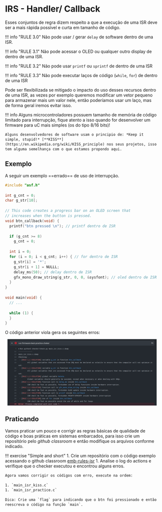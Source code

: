 # IRS - Handler/ Callback 

Esses conjuntos de regra dizem respeito a que a execução de uma ISR deve ser a mais rápida possível e curta em tamanho de código. 

!!! info "RULE 3.0"
    Não pode usar / gerar `delay` de software dentro de uma ISR.

!!! info "RULE 3.1"
    Não pode acessar o OLED ou qualquer outro display de dentro de uma ISR.
   
!!! info "RULE 3.2"
    Não pode usar `printf` ou `sprintf` de dentro de uma ISR 
    
!!! info "RULE 3.3"
    Não pode executar laços de código (`while`, `for`) de dentro de uma ISR 

Pode ser flexibilizada se mitigado o impacto do uso desses recursos dentro de uma ISR, as vezes por exemplo queremos modificar um vetor pequeno para armazenar mais um valor nele, então poderíamos usar um laço, mas de forma geral iremos evitar isso.

!!! info
    Alguns microcontroladores possuem tamanho de memória de código limitado para interrupção, fique atento a isso quando for desenvolver um firmware para uC mais simples (os do tipo 8/16 bits)!
    
    Alguns desenvolvedores de software usam o principio de: *Keep it simple, stupid!* [**KISS**](https://en.wikipedia.org/wiki/KISS_principle) nos seus projetos, isso tem alguma semelhança com o que estamos propondo aqui.

## Exemplo

A seguir um exemplo ==errado== de uso de interrupção.

```c
#include "asf.h"

int g_cnt = 0;
char g_str[10];

// This code creates a progress bar on an OLED screen that
// increases when the button is pressed.
void btn_callback(void) {
  printf("btn pressed \n"); // printf dentro de ISR

  if (g_cnt >= 8)
    g_cnt = 0;

  int i = 0;
  for (i = 0; i < g_cnt; i++) { // for dentro de ISR
    g_str[i] = '*';
    g_str[i + 1] = NULLL;
    delay_ms(50); // delay dentro de ISR
    gfx_mono_draw_string(g_str, 0, 0, &sysfont); // oled dentro de ISR
  }
}

void main(void) {
  // ...

  while (1) {
  }
}
```

O código anterior viola gera os seguintes erros:

![](figs/checker-rule-isr-kiss.png)

## Praticando

Vamos praticar um pouco e corrigir as regras básicas de qualidade de código e boas práticas em sistemas embarcados, para isso crie um repositório pelo *github classroom* e então modifique os arquivos conforme indicado.

!!! exercise "Simple and short"
    1. Crie um repositório com o código exemplo acessando o github classroom [emb-rules-isr]({{rules_isr_classroom}})
    1. Analise o log do actions e verifique que o checker executou e encontrou alguns erros.

    Agora vamos corrigir os códigos com erro, execute na ordem:
    
    1. `main_isr_kiss.c`
    1. `main_isr_practice.c`
    
    Dica: Crie uma `flag` para indicando que o btn foi pressionado e então reescreva o código na função `main`.
